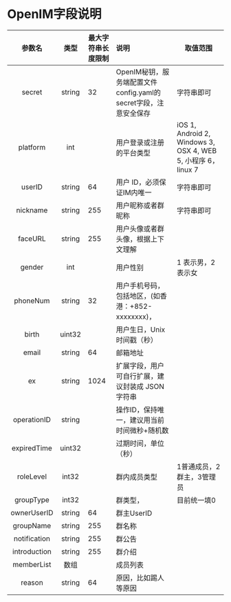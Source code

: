 # OpenIM字段说明

|    参数名    |  类型  | 最大字符串长度限制 | 说明                                                         | 取值范围                                                     |
| :----------: | :----: | ------------------ | :----------------------------------------------------------- | ------------------------------------------------------------ |
|    secret    | string | 32                 | OpenIM秘钥，服务端配置文件config.yaml的secret字段，注意安全保存 | 字符串即可                                                   |
|   platform   |  int   |                    | 用户登录或注册的平台类型                                     | iOS 1, Android 2, Windows 3, OSX 4, WEB 5, 小程序 6，linux 7 |
|    userID    | string | 64                 | 用户 ID，必须保证IM内唯一                                    | 字符串即可                                                   |
|   nickname   | string | 255                | 用户昵称或者群昵称                                           | 字符串即可                                                   |
|   faceURL    | string | 255                | 用户头像或者群头像，根据上下文理解                           |                                                              |
|    gender    |  int   |                    | 用户性别                                                     | 1 表示男，2 表示女                                           |
|   phoneNum   | string | 32                 | 用户手机号码，包括地区，(如香港：+852-xxxxxxxx)，            |                                                              |
|    birth     | uint32 |                    | 用户生日，Unix时间戳（秒）                                   |                                                              |
|    email     | string | 64                 | 邮箱地址                                                     |                                                              |
|      ex      | string | 1024               | 扩展字段，用户可自行扩展，建议封装成 JSON 字符串             |                                                              |
| operationID  | string |                    | 操作ID，保持唯一，建议用当前时间微秒+随机数                  |                                                              |
| expiredTime  | uint32 |                    | 过期时间，单位（秒）                                         |                                                              |
|  roleLevel   | int32  |                    | 群内成员类型                                                 | 1普通成员，2群主，3管理员                                    |
|  groupType   | int32  |                    | 群类型，                                                     | 目前统一填0                                                  |
| ownerUserID  | string | 64                 | 群主UserID                                                   |                                                              |
|  groupName   | string | 255                | 群名称                                                       |                                                              |
| notification | string | 255                | 群公告                                                       |                                                              |
| introduction | string | 255                | 群介绍                                                       |                                                              |
|  memberList  |  数组  |                    | 成员列表                                                     |                                                              |
|    reason    | string | 64                 | 原因，比如踢人等原因                                         |                                                              |







